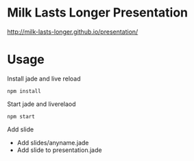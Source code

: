 # Milk Lasts Longer Presentation 

http://milk-lasts-longer.github.io/presentation/

# Usage
Install jade and live reload
    
	npm install

Start jade and liverelaod

    npm start
	
Add slide

* Add slides/anyname.jade
* Add slide to presentation.jade
